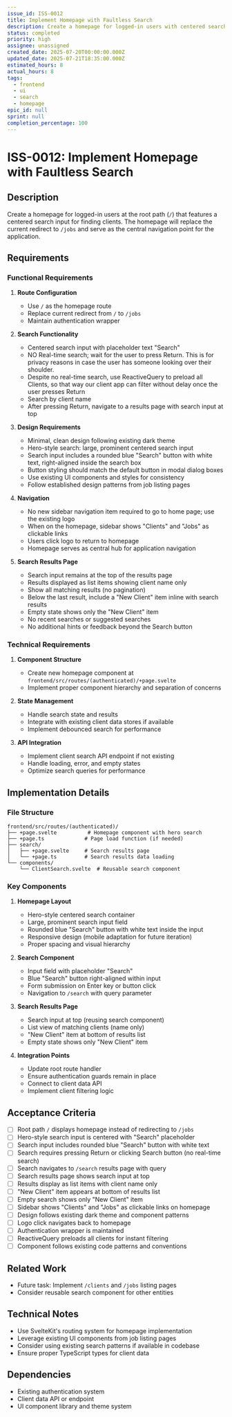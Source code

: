 ```yaml
---
issue_id: ISS-0012
title: Implement Homepage with Faultless Search
description: Create a homepage for logged-in users with centered search input for finding clients
status: completed
priority: high
assignee: unassigned
created_date: 2025-07-20T00:00:00.000Z
updated_date: 2025-07-21T18:35:00.000Z
estimated_hours: 8
actual_hours: 8
tags:
  - frontend
  - ui
  - search
  - homepage
epic_id: null
sprint: null
completion_percentage: 100
---
```


# ISS-0012: Implement Homepage with Faultless Search

## Description
Create a homepage for logged-in users at the root path (`/`) that features a centered search input for finding clients. The homepage will replace the current redirect to `/jobs` and serve as the central navigation point for the application.

## Requirements

### Functional Requirements
1. **Route Configuration**
   - Use `/` as the homepage route
   - Replace current redirect from `/` to `/jobs`
   - Maintain authentication wrapper

2. **Search Functionality**
   - Centered search input with placeholder text "Search"
   - NO Real-time search; wait for the user to press Return. This is for privacy reasons in case the user has someone looking over their shoulder.
   - Despite no real-time search, use ReactiveQuery to preload all Clients, so that way our client app can filter without delay once the user presses Return
   - Search by client name
   - After pressing Return, navigate to a results page with search input at top

3. **Design Requirements**
   - Minimal, clean design following existing dark theme
   - Hero-style search: large, prominent centered search input
   - Search input includes a rounded blue "Search" button with white text, right-aligned inside the search box
   - Button styling should match the default button in modal dialog boxes
   - Use existing UI components and styles for consistency
   - Follow established design patterns from job listing pages

4. **Navigation**
   - No new sidebar navigation item required to go to home page; use the existing logo
   - When on the homepage, sidebar shows "Clients" and "Jobs" as clickable links
   - Users click logo to return to homepage
   - Homepage serves as central hub for application navigation

5. **Search Results Page**
   - Search input remains at the top of the results page
   - Results displayed as list items showing client name only
   - Show all matching results (no pagination)
   - Below the last result, include a "New Client" item inline with search results
   - Empty state shows only the "New Client" item
   - No recent searches or suggested searches
   - No additional hints or feedback beyond the Search button

### Technical Requirements
1. **Component Structure**
   - Create new homepage component at `frontend/src/routes/(authenticated)/+page.svelte`
   - Implement proper component hierarchy and separation of concerns

2. **State Management**
   - Handle search state and results
   - Integrate with existing client data stores if available
   - Implement debounced search for performance

3. **API Integration**
   - Implement client search API endpoint if not existing
   - Handle loading, error, and empty states
   - Optimize search queries for performance

## Implementation Details

### File Structure
```
frontend/src/routes/(authenticated)/
├── +page.svelte          # Homepage component with hero search
├── +page.ts             # Page load function (if needed)
├── search/
│   ├── +page.svelte     # Search results page
│   └── +page.ts         # Search results data loading
└── components/
    └── ClientSearch.svelte  # Reusable search component
```

### Key Components
1. **Homepage Layout**
   - Hero-style centered search container
   - Large, prominent search input field
   - Rounded blue "Search" button with white text inside the input
   - Responsive design (mobile adaptation for future iteration)
   - Proper spacing and visual hierarchy

2. **Search Component**
   - Input field with placeholder "Search"
   - Blue "Search" button right-aligned within input
   - Form submission on Enter key or button click
   - Navigation to `/search` with query parameter

3. **Search Results Page**
   - Search input at top (reusing search component)
   - List view of matching clients (name only)
   - "New Client" item at bottom of results list
   - Empty state shows only "New Client" item

4. **Integration Points**
   - Update root route handler
   - Ensure authentication guards remain in place
   - Connect to client data API
   - Implement client filtering logic

## Acceptance Criteria
- [ ] Root path `/` displays homepage instead of redirecting to `/jobs`
- [ ] Hero-style search input is centered with "Search" placeholder
- [ ] Search input includes rounded blue "Search" button with white text
- [ ] Search requires pressing Return or clicking Search button (no real-time search)
- [ ] Search navigates to `/search` results page with query
- [ ] Search results page shows search input at top
- [ ] Results display as list items with client name only
- [ ] "New Client" item appears at bottom of results list
- [ ] Empty search shows only "New Client" item
- [ ] Sidebar shows "Clients" and "Jobs" as clickable links on homepage
- [ ] Design follows existing dark theme and component patterns
- [ ] Logo click navigates back to homepage
- [ ] Authentication wrapper is maintained
- [ ] ReactiveQuery preloads all clients for instant filtering
- [ ] Component follows existing code patterns and conventions

## Related Work
- Future task: Implement `/clients` and `/jobs` listing pages
- Consider reusable search component for other entities

## Technical Notes
- Use SvelteKit's routing system for homepage implementation
- Leverage existing UI components from job listing pages
- Consider using existing search patterns if available in codebase
- Ensure proper TypeScript types for client data

## Dependencies
- Existing authentication system
- Client data API or endpoint
- UI component library and theme system